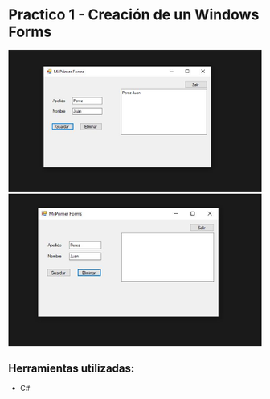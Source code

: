 # Practico 1 - Creación de un Windows Forms


![imagen](https://github.com/DanielXero/Practico1/blob/main/img/img1.JPG)
![imagen](https://github.com/DanielXero/Practico1/blob/main/img/img2.JPG)

## Herramientas utilizadas:

* C#


